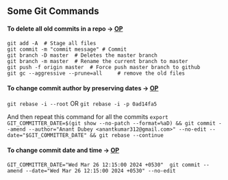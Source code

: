## Some Git Commands

#### To delete all old commits in a repo -> [OP](https://gist.github.com/stephenhardy/5470814?permalink_comment_id=3671126#gistcomment-3671126)

```
git add -A  # Stage all files
git commit -m "commit message" # Commit
git branch -D master  # Deletes the master branch
git branch -m master  # Rename the current branch to master
git push -f origin master  # Force push master branch to github
git gc --aggressive --prune=all     # remove the old files
```
#### To change commit author by preserving dates -> [OP](https://stackoverflow.com/a/61217637)

`git rebase -i --root` OR `git rebase -i -p 0ad14fa5`

And then repeat this command for all the commits
`export GIT_COMMITTER_DATE=$(git show --no-patch --format=%aD) && git commit --amend --author="Anant Dubey <anantkumar312@gmail.com>" --no-edit --date="$GIT_COMMITTER_DATE" && git rebase --continue`

#### To change commit date and time -> [OP](https://stackoverflow.com/a/5017265)

`GIT_COMMITTER_DATE="Wed Mar 26 12:15:00 2024 +0530"  git commit --amend --date="Wed Mar 26 12:15:00 2024 +0530" --no-edit`
